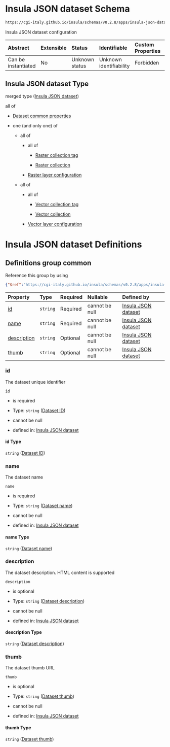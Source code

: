 # Insula JSON dataset Schema

```txt
https://cgi-italy.github.io/insula/schemas/v0.2.8/apps/insula-json-dataset.schema.json
```

Insula JSON dataset configuration

| Abstract            | Extensible | Status         | Identifiable            | Custom Properties | Additional Properties | Access Restrictions | Defined In                                                                                             |
| :------------------ | :--------- | :------------- | :---------------------- | :---------------- | :-------------------- | :------------------ | :----------------------------------------------------------------------------------------------------- |
| Can be instantiated | No         | Unknown status | Unknown identifiability | Forbidden         | Allowed               | none                | [insula-json-dataset.schema.json](schemas/apps/insula-json-dataset.schema.json) |

## Insula JSON dataset Type

merged type ([Insula JSON dataset](insula-json-dataset.md))

all of

* [Dataset common properties](insula-json-dataset-defs-dataset-common-properties.md)

* one (and only one) of

  * all of

    * all of

      * [Raster collection tag](platform-collection-defs-raster-collection-tag.md)

      * [Raster collection](raster-collection.md)

    * [Raster layer configuration](insula-json-raster-dataset-allof-raster-layer-configuration.md)

  * all of

    * all of

      * [Vector collection tag](platform-collection-defs-vector-collection-tag.md)

      * [Vector collection](vector-collection.md)

    * [Vector layer configuration](insula-json-vector-dataset-allof-vector-layer-configuration.md)

# Insula JSON dataset Definitions

## Definitions group common

Reference this group by using

```json
{"$ref":"https://cgi-italy.github.io/insula/schemas/v0.2.8/apps/insula-json-dataset.schema.json#/$defs/common"}
```

| Property                    | Type     | Required | Nullable       | Defined by                                                                                                                                                                                                                                |
| :-------------------------- | :------- | :------- | :------------- | :---------------------------------------------------------------------------------------------------------------------------------------------------------------------------------------------------------------------------------------- |
| [id](#id)                   | `string` | Required | cannot be null | [Insula JSON dataset](insula-json-dataset-defs-dataset-common-properties-properties-dataset-id.md)                   |
| [name](#name)               | `string` | Required | cannot be null | [Insula JSON dataset](insula-json-dataset-defs-dataset-common-properties-properties-dataset-name.md)               |
| [description](#description) | `string` | Optional | cannot be null | [Insula JSON dataset](insula-json-dataset-defs-dataset-common-properties-properties-dataset-description.md) |
| [thumb](#thumb)             | `string` | Optional | cannot be null | [Insula JSON dataset](insula-json-dataset-defs-dataset-common-properties-properties-dataset-thumb.md)             |

### id

The dataset unique identifier

`id`

* is required

* Type: `string` ([Dataset ID](insula-json-dataset-defs-dataset-common-properties-properties-dataset-id.md))

* cannot be null

* defined in: [Insula JSON dataset](insula-json-dataset-defs-dataset-common-properties-properties-dataset-id.md)

#### id Type

`string` ([Dataset ID](insula-json-dataset-defs-dataset-common-properties-properties-dataset-id.md))

### name

The dataset name

`name`

* is required

* Type: `string` ([Dataset name](insula-json-dataset-defs-dataset-common-properties-properties-dataset-name.md))

* cannot be null

* defined in: [Insula JSON dataset](insula-json-dataset-defs-dataset-common-properties-properties-dataset-name.md)

#### name Type

`string` ([Dataset name](insula-json-dataset-defs-dataset-common-properties-properties-dataset-name.md))

### description

The dataset description. HTML content is supported

`description`

* is optional

* Type: `string` ([Dataset description](insula-json-dataset-defs-dataset-common-properties-properties-dataset-description.md))

* cannot be null

* defined in: [Insula JSON dataset](insula-json-dataset-defs-dataset-common-properties-properties-dataset-description.md)

#### description Type

`string` ([Dataset description](insula-json-dataset-defs-dataset-common-properties-properties-dataset-description.md))

### thumb

The dataset thumb URL

`thumb`

* is optional

* Type: `string` ([Dataset thumb](insula-json-dataset-defs-dataset-common-properties-properties-dataset-thumb.md))

* cannot be null

* defined in: [Insula JSON dataset](insula-json-dataset-defs-dataset-common-properties-properties-dataset-thumb.md)

#### thumb Type

`string` ([Dataset thumb](insula-json-dataset-defs-dataset-common-properties-properties-dataset-thumb.md))
